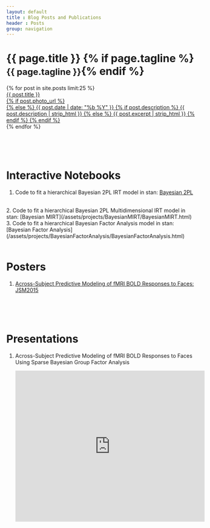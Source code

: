 ```yaml
---
layout: default
title : Blog Posts and Publications
header : Posts
group: navigation
---
```



<div class="page-header-wrapper">
	<div class="page-header">
<h1>{{ page.title }} {% if page.tagline %} <small>{{ page.tagline }}</small>{% endif %}</h1>
<!-- <table border="0"  style="width:100%">
<tr>
<td> 	
</td>
<td>
<form action="http://www.google.com/cse" id="cse-search-box">
  <p>
    <input type="hidden" name="cx" value="015077698314123965974:-r7xbwrv0ai" />
    <input type="hidden" name="ie" value="UTF-8" />
    <input type="text" name="q" id="cse-search-field" placeholder="Search" />
  </p>
</form>

</td>
</tr>
</table>
<script type="text/javascript" src="http://www.google.com/cse/cse.js?cx=015077698314123965974:-r7xbwrv0ai;lang=en"></script>
<script type="text/javascript">
var search_field = document.getElementById('cse-search-field');
search_field.style.background = null;
if (window.rsmsHostIsIOS) {
  search_field.type = 'search';
} else {
  search_field.select();
  search_field.focus();
}
search_field.addEventListener('blur', function (ev) {
  this.style.background = null;
});
</script> -->
</div >
</div >


<div class="posts">
  <div class="content.b full-bleed" id="recent-posts">
  {% for post in site.posts limit:25 %}<a
    href="{{ post.url }}" class="post-excerpt{% if post.photo_url %} photo{% endif %}">
      <div class="padded-content">
        <div class="title">{{ post.title }}</div>
      {% if post.photo_url %}
        <div class="image" style="background-image:url('{{ post.photo_url }}')"></div>
      {% else %}
        <!-- <div class="title">{{ post.title }}</div> -->
        <info datetime="{{ page.date | date: "%Y-%m-%d" }}">
          {{ post.date | date: "%b %Y" }}
        </info>
        {% if post.description %}
        <span class="body">{{ post.description | strip_html }}</span>
        {% else %}
        <span class="body">{{ post.excerpt | strip_html }}</span>
        {% endif %}
      {% endif %}<!-- post.photo_url -->
      </div>
    </a>{% endfor %}
    <div class="breaker"></div>
    <div class="end">
<!--    <a href="/archive/">More...</a> -->
    </div>
  </div>
</div>
<script type="text/javascript">
(function(f){
  var onload = function(f) {
    if (window.addEventListener) {
      window.addEventListener('DOMContentLoaded', f, false);
    } else {
      window.attachEvent('onload', f);
    }
  };
  onload(function(){
    f();
    if (window.addEventListener) {
      window.addEventListener('resize', f, false);
    } else {
      window.attachEvent('resize', f);
    }
  });
})(function(){
  var winw = window.innerWidth, w; //, width_thresholds = [680, 780];
  w = window.__post_grid_width;

  if ( (w !== undefined) &&
       ( (w === 680 && winw < 680) ||
         (w === 780 && winw >= 680 && winw < 780) ||
         (w === 10000 && winw >= 780)
       )
     )
  {
    // console.log('noop w:', w+ ', winw:', winw);
    return;
  } else {
    window.__post_grid_width = w =
      winw > 780 ? 10000 :
      winw > 680 ? 780 :
                   680;
    // console.log('op w:', w);
  }

  var posts = document.getElementById('recent-posts');
  var child_nodes = posts.childNodes, k, node, h,
      col_width, col0_y, col1_y, col1_x,
      origin = {x:0, y:0}, node_count = 0, is_col0, row0_max_y;

  posts.style.position = (window.__post_grid_width <= 680) ? null : 'relative';

  for (k in child_nodes) {
    node = child_nodes[k];
    if (node.nodeType === Node.ELEMENT_NODE) {
      if (node.className === 'breaker') {
        if (window.__post_grid_width <= 680) {
          node.style.height = null;
        } else {
          node.style.height = (Math.max(col0_y, col1_y) - row0_max_y) + 'px';
        }
        break;
      }
      if (col0_y === undefined) {
        origin.x = node.offsetLeft;
        origin.y = node.offsetTop;
        col_width = node.clientWidth;
        col0_y = origin.y + node.clientHeight;
        row0_max_y = col0_y;
      } else {
        if (col1_y === undefined) {
          col1_y = origin.y + node.clientHeight;
          col1_x = origin.x + node.clientWidth;
          if (col1_y > row0_max_y) {
            row0_max_y = col1_y;
          }
        } else {
          if (window.__post_grid_width <= 680) {
            // console.log('Clear');
            node.style.position = null;
            node.style.width = null;
            node.style.left = null;
            node.style.top = null;
          } else {
            is_col0 = (node_count % 2) === 0;
            node.style.position = 'absolute';
            node.style.width = col_width + 'px';
            if (is_col0) {
              node.style.left = origin.x + 'px';
              node.style.top = col0_y + 'px';
              col0_y += node.clientHeight;
            } else {
              node.style.left = col1_x + 'px';
              node.style.top = col1_y + 'px';
              col1_y += node.clientHeight;
            }
          }
          // console.dir(node);
        }
      }
      ++node_count;
    }
  }

});
</script>


<br>
<br>
<br>

# Interactive Notebooks

 1. Code to fit a hierarchical Bayesian 2PL IRT model in stan: [Bayesian 2PL](/assets/projects/BayesianIRT/BayesianIRT.html)
<br>
 2. Code to fit a hierarchical Bayesian 2PL Multidimensional IRT model in stan: [Bayesian MIRT](/assets/projects/BayesianMIRT/BayesianMIRT.html)
<br>
 3. Code to fit a hierarchical Bayesian Factor Analysis model in stan: [Bayesian Factor Analysis](/assets/projects/BayesianFactorAnalysis/BayesianFactorAnalysis.html)
<br>
<br>

# Posters

 1. [Across-Subject Predictive Modeling of fMRI BOLD Responses to Faces: JSM2015](/assets/posters/jsm2015.pdf)
<br>
<br>
<br>

# Presentations

 1. Across-Subject Predictive Modeling of fMRI BOLD Responses to Faces Using Sparse Bayesian Group Factor Analysis 


	<iframe id="iframe_container" frameborder="0" webkitallowfullscreen="" mozallowfullscreen="" allowfullscreen="" width="500" height="400" align="middle" src="https://prezi.com/embed/x0kjh4tdlx3u/?bgcolor=ffffff&amp;lock_to_path=0&amp;autoplay=0&amp;autohide_ctrls=0&amp;landing_data=bHVZS2czc0xGT0dVRlg4Ny9ZdWg3UHRPdzZlSURZTGE&amp;landing_sign=o_bLtM0MxHqqMlKTuLXzHWfwbWjSrdVDK_zDhR6FCks" ></iframe>


<br>
<br>
<br>
 
